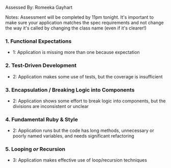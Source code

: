 Assessed By: Romeeka Gayhart

Notes: Assessment will be completed by 11pm tonight.
It's important to make sure your application matches the spec requirements and not change the way it's called by changing the class name (even if it's clearer!)


### 1. Functional Expectations

* 1: Application is missing more than one because expectation

### 2. Test-Driven Development

* 2: Application makes some use of tests, but the coverage is insufficient

### 3. Encapsulation / Breaking Logic into Components

* 2: Application shows some effort to break logic into components, but the divisions are inconsistent or unclear

### 4. Fundamental Ruby & Style

* 2:  Application runs but the code has long methods, unnecessary or poorly named variables, and needs significant refactoring

### 5. Looping *or* Recursion

* 3: Application makes effective use of loop/recursion techniques
